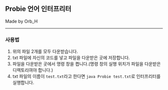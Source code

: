 ## Probie 언어 인터프리터
Made by Orb_H

<hr/>

### 사용법
1. 위의 파일 2개를 모두 다운받습니다.
2. txt 파일에 자신의 코드를 넣고 파일을 다운받은 곳에 저장합니다.
3. 파일을 다운받은 곳에서 명령 창을 켭니다.(명령 창의 실행 위치가 파일을 다운받은 디렉토리여야 합니다.)
4. txt 파일의 이름이 `test.txt`라고 한다면 `java Probie test.txt`로 인터프리터를 실행합니다.
